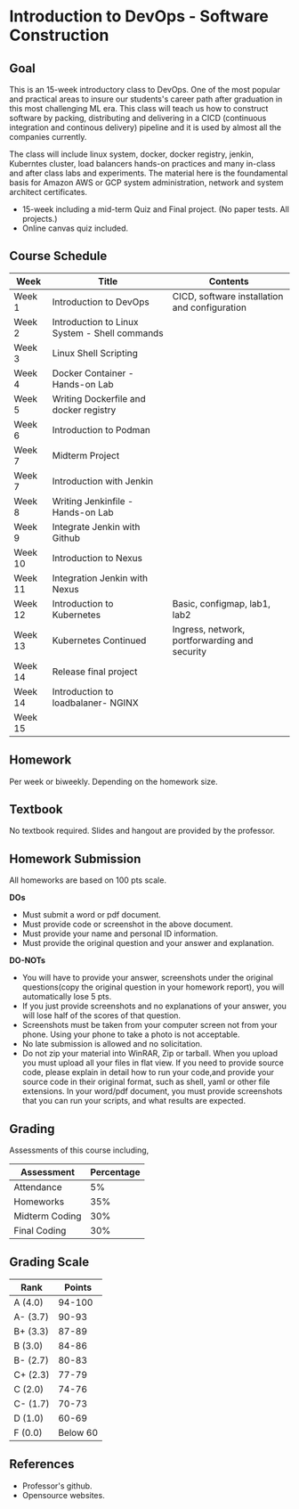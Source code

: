 # Introduction to DevOps - Software Construction

## Goal

This is an 15-week introductory class to DevOps. One of the most popular and practical areas to insure our students's career path after graduation in this most challenging ML era. This class will teach us how to construct software by packing, distributing and delivering in a CICD (continuous integration and continous delivery) pipeline and it is used by almost all the companies currently.

The class will include linux system, docker, docker registry, jenkin, Kuberntes cluster, load balancers hands-on practices and many in-class and after class labs and experiments. The material here is the foundamental basis for Amazon AWS or GCP system administration, network and system architect certificates.

* 15-week including a mid-term Quiz and Final project. (No paper tests. All projects.)
* Online canvas quiz included.

## Course Schedule

| Week    | Title                      | Contents                                      |
|---------|----------------------------|-----------------------------------------------|
| Week 1  | Introduction to DevOps     | CICD, software installation and configuration |
| Week 2  | Introduction to Linux System - Shell commands |                                               |
| Week 3  | Linux Shell Scripting      |                                               |
| Week 4  | Docker Container -  Hands-on Lab |                                               |
| Week 5  | Writing Dockerfile and docker registry |                                               |
| Week 6  | Introduction to Podman     |                                               |
| Week 7  | Midterm Project            |                                               |
| Week 7  | Introduction with Jenkin   |                                               |
| Week 8  | Writing Jenkinfile - Hands-on Lab |                                               |
| Week 9  | Integrate Jenkin with Github |                                               |
| Week 10 | Introduction to Nexus      |                                               |
| Week 11 | Integration Jenkin with Nexus |                                               |
| Week 12 | Introduction to Kubernetes | Basic, configmap, lab1, lab2                  |
| Week 13 | Kubernetes Continued       | Ingress, network, portforwarding and security |
| Week 14 | Release final project      |                                               |
| Week 14 | Introduction to loadbalaner- NGINX |                                               |
| Week 15 |  |                                               |

## Homework

Per week or biweekly. Depending on the homework size.

## Textbook

No textbook required. Slides and hangout are provided by the professor.

## Homework Submission

All homeworks are based on 100 pts scale.

**DOs**

* Must submit a word or pdf document.
* Must provide code or screenshot in the above document.
* Must provide your name and personal ID information.
* Must provide the original question and your answer and explanation.

**DO-NOTs**

* You will have to provide your answer, screenshots under the original questions(copy the original question in your homework report), you will automatically lose 5 pts.
* If you just provide screenshots and no explanations of your answer, you will lose half of the scores of that question.
* Screenshots must be taken from your computer screen not from your phone. Using your phone to take a photo is not acceptable.
* No late submission is allowed and no solicitation.
* Do not zip your material into WinRAR, Zip or tarball. When you upload you must upload all your files in flat view.
If you need to provide source code, please explain in detail how to run your code,and provide your source code in their original format, such as shell, yaml or other file extensions.
In your word/pdf document, you must provide screenshots that you can run your scripts, and what results are expected.

## Grading

Assessments of this course including,

|Assessment|Percentage|
|----------|----------|
|Attendance|5%|
|Homeworks | 35%      |
|Midterm Coding| 30%|
|Final Coding| 30%|

## Grading Scale

|Rank  |  Points|
|------|--------|
|A (4.0)|94-100 |
|A- (3.7)| 90-93 |
|B+ (3.3) |87-89 |
|B (3.0) |84-86 |
|B- (2.7)| 80-83 |
|C+ (2.3) | 77-79 |
|C (2.0) |74-76 |
|C- (1.7)| 70-73|
|D (1.0) |60-69 |
|F (0.0) |Below 60|

## References

* Professor's github.
* Opensource websites.
